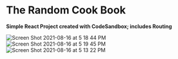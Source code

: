 # The Random Cook Book
**Simple React Project created with CodeSandbox; includes Routing**


![Screen Shot 2021-08-16 at 5 18 44 PM](https://user-images.githubusercontent.com/78755069/129587705-9e5fb94d-07e8-41cb-ad31-444fb444fc32.png)
![Screen Shot 2021-08-16 at 5 19 45 PM](https://user-images.githubusercontent.com/78755069/129587715-bd0ab175-bae5-440c-8fbd-11c230fe0982.png)
![Screen Shot 2021-08-16 at 5 13 22 PM](https://user-images.githubusercontent.com/78755069/129705585-00d4530a-bd89-4e46-b4a0-2de19558be5d.png)

